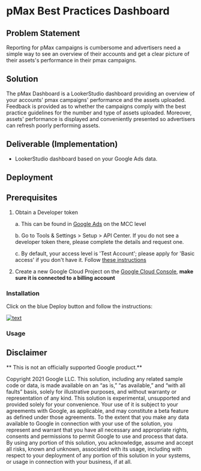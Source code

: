# pMax Best Practices Dashboard

  

## Problem Statement

  

Reporting for pMax campaigns is cumbersome and advertisers need a simple way to see an overview of their accounts and get a clear picture of their assets's performance in their pmax campaigns.

  

## Solution

  

The pMax Dashboard is a LookerStudio dashboard providing an overview of your accounts' pmax campaigns' performance and the assets uploaded. Feedback is provided as to whether the campaigns comply with the best practice guidelines for the number and type of assets uploaded.  Moreover, assets' performance is displayed and conveniently presented so advertisers can refresh poorly performing assets.

  

## Deliverable (Implementation)

  

* LookerStudio dashboard based on your Google Ads data.

  

## Deployment

  

## Prerequisites

  

1. Obtain a Developer token

	a. This can be found in [Google Ads](ads.google.com) on the MCC level

	b. Go to Tools & Settings > Setup > API Center. If you do not see a developer token there, please complete the details and request one.

	c. By default, your access level is 'Test Account'; please apply for 'Basic access' if you don't have it. Follow [these instructions](https://developers.google.com/google-ads/api/docs/access-levels)

  

1. Create a new Google Cloud Project on the [Google Cloud Console](https://console.cloud.google.com/), **make sure it is connected to a billing account**

  

### Installation

  

Click on the blue Deploy button and follow the instructions:

 [![text](https://encrypted-tbn0.gstatic.com/images?q=tbn:ANd9GcSCDIyJjIDWlJHd_x6RAaKczT5_9yc_IC3voZoSUgPwZ9Qn2gQRI3-e_Ra9UR2zEgMVMBM&usqp=CAU)](https://console.cloud.google.com/?cloudshell=true&cloudshell_git_repo=https://https://github.com/google/pmax_best_practices_dashboard&cloudshell_tutorial=walkthrough.md)

### Usage

## Disclaimer

** This is not an officially supported Google product.**

Copyright 2021 Google LLC. This solution, including any related sample code or data, is made available on an “as is,” “as available,” and “with all faults” basis, solely for illustrative purposes, and without warranty or representation of any kind. This solution is experimental, unsupported and provided solely for your convenience. Your use of it is subject to your agreements with Google, as applicable, and may constitute a beta feature as defined under those agreements. To the extent that you make any data available to Google in connection with your use of the solution, you represent and warrant that you have all necessary and appropriate rights, consents and permissions to permit Google to use and process that data. By using any portion of this solution, you acknowledge, assume and accept all risks, known and unknown, associated with its usage, including with respect to your deployment of any portion of this solution in your systems, or usage in connection with your business, if at all.